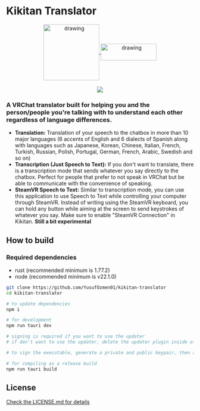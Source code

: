 # Kikitan Translator

<div align="center">
<a href="https://sergiomarquina.booth.pm/items/6073050">
<img src="https://media.buyee.jp/guide/addtobuyee/assets/img/store-logo-booth.png" alt="drawing" width="150" align="center">
</a>
<a href="https://buymeacoffee.com/sergiomarquina">
<img src="https://i.imgur.com/l7NBjqk.png" alt="drawing" width="150" height="45" align="center">
</a>
<br><br>
<img src="https://i.imgur.com/RQlgF0N.png" />
</div>

### A VRChat translator built for helping you and the person/people you're talking with to understand each other regardless of language differences.

- **Translation:** Translation of your speech to the chatbox in more than 10 major languages (6 accents of English and 6 dialects of Spanish along with languages such as Japanese, Korean, Chinese, Italian, French, Turkish, Russian, Polish, Portugal, German, French, Arabic, Swedish and so on)
- **Transcription (Just Speech to Text):** If you don't want to translate, there is a transcription mode that sends whatever you say directly to the chatbox. Perfect for people that prefer to not speak in VRChat but be able to communicate with the convenience of speaking.
- **SteamVR Speech to Text:** Similar to transcription mode, you can use this application to use Speech to Text while controlling your computer through SteamVR. Instead of writing using the SteamVR keyboard, you can hold any button while aiming at the screen to send keystrokes of whatever you say. Make sure to enable "SteamVR Connection" in Kikitan. **Still a bit experimental**

## How to build

### Required dependencies

- rust (recommended minimum is 1.77.2)
- node (recommended minimum is v22.1.0)

```sh
git clone https://github.com/YusufOzmen01/kikitan-translator
cd kikitan-translator

# to update dependencies
npm i

# for development
npm run tauri dev

# signing is required if you want to use the updater
# if don't want to use the updater, delete the updater plugin inside of tauri.conf.json

# to sign the executable, generate a private and public keypair, then assign TAURI_SIGNING_PRIVATE_KEY environment variable and update the pubkey field inside of tauri.conf.json with your public key

# for compiling as a release build
npm run tauri build
```

## License

[Check the LICENSE.md for details](https://github.com/YusufOzmen01/kikitan-translator/blob/main/LICENSE.md)
